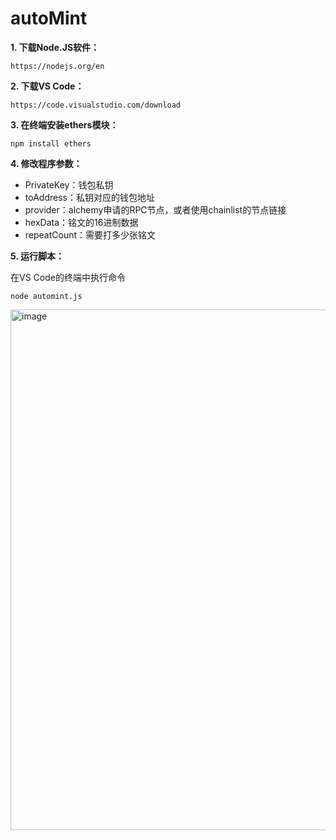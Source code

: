 # autoMint

**1. 下载Node.JS软件：**
```
https://nodejs.org/en
```
**2. 下载VS Code：**
```
https://code.visualstudio.com/download
```
**3. 在终端安装ethers模块：**
```
npm install ethers
```
**4. 修改程序参数：**

  - PrivateKey：钱包私钥
  - toAddress：私钥对应的钱包地址
  - provider：alchemy申请的RPC节点，或者使用chainlist的节点链接
  - hexData：铭文的16进制数据
  - repeatCount：需要打多少张铭文

**5. 运行脚本：**

在VS Code的终端中执行命令
```
node automint.js
```
<img width="833" alt="image" src="https://github.com/0xsongsu/autoMint/assets/66813860/8b55a180-2df4-4d27-beed-237cee19b4a7">


